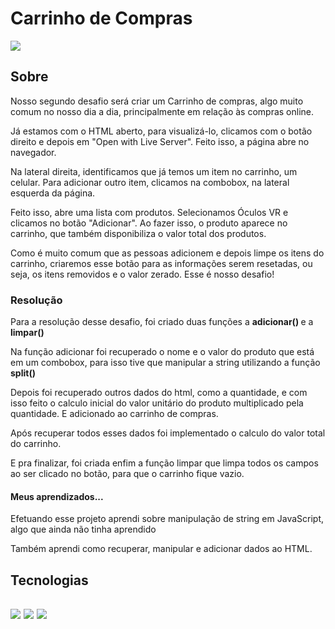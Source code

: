 # Carrinho de Compras
<img src="/assets/img/carrinho.png">

## Sobre
<p> Nosso segundo desafio será criar um Carrinho de compras, algo muito comum no nosso dia a dia, principalmente em relação às compras online.

Já estamos com o HTML aberto, para visualizá-lo, clicamos com o botão direito e depois em "Open with Live Server". Feito isso, a página abre no navegador.

Na lateral direita, identificamos que já temos um item no carrinho, um celular. Para adicionar outro item, clicamos na combobox, na lateral esquerda da página.

Feito isso, abre uma lista com produtos. Selecionamos Óculos VR e clicamos no botão "Adicionar". Ao fazer isso, o produto aparece no carrinho, que também disponibiliza o valor total dos produtos.

Como é muito comum que as pessoas adicionem e depois limpe os itens do carrinho, criaremos esse botão para as informações serem resetadas, ou seja, os itens removidos e o valor zerado. Esse é nosso desafio!</p>

### Resolução
<p>Para a resolução desse desafio, foi criado duas funções a <strong> adicionar() </strong> e a <strong>limpar() </strong></p>
<p>Na função adicionar foi recuperado o nome e o valor do produto que está em um combobox, para isso tive que manipular a string utilizando a função <strong>split()</strong></p>
<p>Depois foi recuperado outros dados do html, como a quantidade, e com isso feito o calculo inicial do valor unitário do produto multiplicado pela quantidade. E adicionado ao carrinho de compras. </p>
<p>Após recuperar todos esses dados foi implementado o calculo do valor total do carrinho.</p>
<p>E pra finalizar, foi criada enfim a função limpar que limpa todos os campos ao ser clicado no botão, para que o carrinho fique vazio.</p>

#### Meus aprendizados...

<p>Efetuando esse projeto aprendi sobre manipulação de string em JavaScript, algo que ainda não tinha aprendido</p>
<p>Também aprendi como recuperar, manipular e adicionar dados ao HTML.</p>

<h2> Tecnologias <h2>
<div>
  <img src="https://img.shields.io/badge/HTML-239120?style=for-the-badge&logo=html5&logoColor=white">
  <img src="https://img.shields.io/badge/CSS-239120?&style=for-the-badge&logo=css3&logoColor=white">
  <img src="https://img.shields.io/badge/JavaScript-F7DF1E?style=for-the-badge&logo=javascript&logoColor=black">
</div>